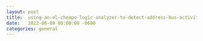 ```yaml
---
layout:	post
title:	using-an-el-cheapo-logic-analyzer-to-detect-address-bus-activity
date:	2022-06-09 00:00:00 -0600
categories:	general
---
```


